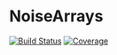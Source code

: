 # NoiseArrays

[![Build Status](https://github.com/csimal/NoiseArrays.jl/actions/workflows/CI.yml/badge.svg?branch=main)](https://github.com/csimal/NoiseArrays.jl/actions/workflows/CI.yml?query=branch%3Amain)
[![Coverage](https://codecov.io/gh/csimal/NoiseArrays.jl/branch/main/graph/badge.svg)](https://codecov.io/gh/csimal/NoiseArrays.jl)
